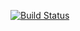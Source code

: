 [![Build Status](https://travis-ci.org/fmpdceudy/network.svg)](https://travis-ci.org/fmpdceudy/network)
